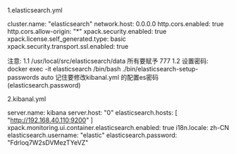 1.elasticsearch.yml

cluster.name: "elasticsearch"
network.host: 0.0.0.0
http.cors.enabled: true
http.cors.allow-origin: "*"
xpack.security.enabled: true
xpack.license.self_generated.type: basic
xpack.security.transport.ssl.enabled: true

注意:
 1.1 /usr/local/src/elasticsearch/data 所有要赋予 777
 1.2 设置密码:
 	 docker exec -it elasticsearch /bin/bash
 	 ./bin/elasticsearch-setup-passwords auto
 	 记住要修改kibanal.yml 的配置es密码(elasticsearch.password)

2.kibanal.yml

server.name: kibana
server.host: "0"
elasticsearch.hosts: [ "http://192.168.40.110:9200" ]
xpack.monitoring.ui.container.elasticsearch.enabled: true
i18n.locale: zh-CN
elasticsearch.username: "elastic"
elasticsearch.password: "Fdrloq7W2sDVMezTYeVZ"
